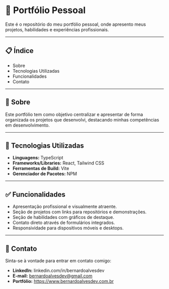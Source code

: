 # 🌟 Portfólio Pessoal

Este é o repositório do meu portfólio pessoal, onde apresento meus projetos, habilidades e experiências profissionais.

---

## 📋 Índice

- Sobre
- Tecnologias Utilizadas
- Funcionalidades
- Contato

---

## 🧐 Sobre

Este portfólio tem como objetivo centralizar e apresentar de forma organizada os projetos que desenvolvi, destacando minhas competências em desenvolvimento.

---

## 🚀 Tecnologias Utilizadas

- **Linguagens:** TypeScript
- **Frameworks/Libraries:** React, Tailwind CSS
- **Ferramentas de Build:** Vite
- **Gerenciador de Pacotes:** NPM

---

## ✅ Funcionalidades

- Apresentação profissional e visualmente atraente.
- Seção de projetos com links para repositórios e demonstrações.
- Seção de habilidades com gráficos de destaque.
- Contato direto através de formulários integrados.
- Responsividade para dispositivos móveis e desktops.

---

## 👤 Contato

Sinta-se à vontade para entrar em contato comigo:

- **LinkedIn:** linkedin.com/in/bernardoalvesdev
- **E-mail:** bernardoalvesdev@gmail.com
- **Portfólio:** https://www.bernardoalvesdev.com.br

